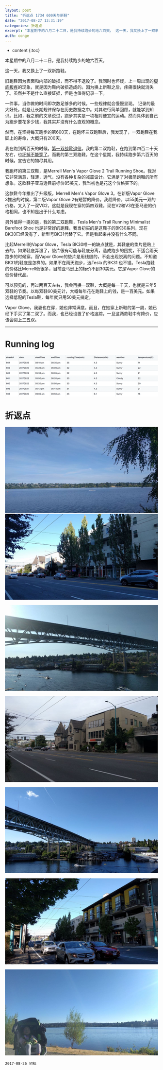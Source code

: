 ```yaml
---
layout: post
title: "折返点 1734 600天与新鞋"
date: "2017-08-27 13:31:19"
categories: 折返点
excerpt: "本星期中的八月二十二日，是我持续跑步的地六百天。 这一天，我又换上了一双新跑鞋。 旧跑鞋因为表面和内部的破损，而不得不退役了。我同时也怀疑，上一..."
auth: conge
---
```

* content
{:toc}

本星期中的八月二十二日，是我持续跑步的地六百天。

这一天，我又换上了一双新跑鞋。

旧跑鞋因为表面和内部的破损，而不得不退役了。我同时也怀疑，上一周出现的[脚底板疼](http://www.jianshu.com/p/ab9258b6862b)的现象，就是因为鞋内破损造成的。因为换上新鞋之后，疼痛很快就消失了。虽然并不是什么直接证据，但是也值得记录一下。

一件事，当你做的时间即次数足够多的时候，一些规律就会慢慢显现。
记录的最大好处，就是让长期规律保存在历史数据之中。对其进行简单回顾，就能学到知识。比如，我之前的文章说过，跑步其实是一项相对便宜的运动。然而具体到自己为跑步要花多少钱，我其实并没有什么直观的概念。

然而，在坚持每天跑步的第600天，在跑坏三双跑鞋后，我发现了，一双跑鞋在我脚上的寿命，大概只有200天。

我在跑到两百天的时候，[第一双战靴退役](http://www.jianshu.com/p/bcfc6db591ab)。我的第二双跑鞋，在跑到第四百二十天左右，也[坏掉不能穿了](http://www.jianshu.com/p/fb8574ca4e2a)。而我的第三双跑鞋，在这个星期，我持续跑步第六百天的时候，宣告它的物尽其用。

我跑坏的第三双鞋，是Merrell Men's Vapor Glove 2 Trail Running Shoe。我对它非常满意，轻薄，透气，没有各种复杂的减震设计。它满足了对极简跑鞋的所有想象。这款鞋子亚马逊目前标价85美元，我当初也是花这个价格买下的。

这款鞋今年推出了升级版，Merrell Men's Vapor Glove 3。在新版Vapor Glove 3推出的时候，第二版Vapor Glove 2有短暂的降价。我趁降价，以55美元一双的价格，又入了一双VG2，这就是我现在穿的第四双鞋。现在V2和V3在亚马逊的价格相同，也不知是出于什么考虑。

另外值得一提的是，我的第二双跑鞋，Tesla Men's Trail Running Minimalist Barefoot Shoe 也是非常好的跑鞋，我当初买的是这鞋子的BK30系列，现在BK30已经没有了，新型号BK31代替了它。但是看起来并没有什么不同。

比起Merrell的Vapor Glove，Tesla BK30唯一的缺点就是，其鞋底的垫片是粘上去的。如果鞋底弄湿了，垫片很有可能与鞋底分离，造成跑步的困扰，不适合雨天跑步的时候穿。而Vapor Glove的垫片是用线缝的，不会出现脱离的问题。不知道BK31的鞋底是怎样的。如果不在雨天跑步，选Tesla 的BK31 也不错。Tesla跑鞋的价格比Merrell低很多，目前亚马逊上的标价不到30美元。它是Vapor Glove的低价替代品。

可以预见的，再过两百天左右，我会再换一双鞋，大概是每一千天，也就是三年5双鞋的节奏。以每双鞋60美元计，大概每年花在跑鞋上的钱，是一百美元。如果选择低配的Tesla鞋，每年就只用50美元搞定。

Vapor Glove，我妻也在穿，她也非常满意。而且，在她穿上新鞋的第一周，她已经下手买了第二双了。而我，也已经设置了价格追踪，一旦这两款鞋中有降价，应该会囤上三五双。

----

#  Running log

![Running log week 34 2017](/assets/images/折返点/118382-04d40b730bce3ebd.png)

# 折返点

![20170820.jpg](/assets/images/折返点/118382-3f1605a2b92eb887.jpg)
![20170821.jpg](/assets/images/折返点/118382-fa1fb281ec874709.jpg)

![20170822.jpg](/assets/images/折返点/118382-8e260825522f9b22.jpg)

![20170823.jpg](/assets/images/折返点/118382-a136037869b06365.jpg)

![20170824.jpg](/assets/images/折返点/118382-23d50745073e6fb5.jpg)

![20170825.jpg](/assets/images/折返点/118382-86132e1b1986f8d4.jpg)

![20170826.jpg](/assets/images/折返点/118382-a511e71725caca92.jpg)

```
2017-08-26 初稿
```
